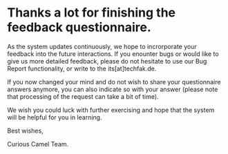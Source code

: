 # Thanks a lot for finishing the feedback questionnaire.

As the system updates continuously, we hope to incrorporate your feedback into the future interactions. 
If you enounter bugs or would like to give us more detailed feedback, please do not hesitate to use our Bug Report functionality, or write to the its[at]techfak.de.

If you now changed your mind and do not wish to share your questionnaire answers anymore, you can also indicate so with your answer (please note that processing of the request can take a bit of time).

We wish you could luck with further exercising and hope that the system will be helpful for you in learning. 

Best wishes, 

Curious Camel Team.